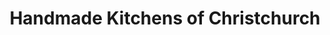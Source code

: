 ---
title: "Handmade Kitchens of Christchurch"
url: /christchurch/handmade-kitchens-of-christchurch/
shop: kitchen
---